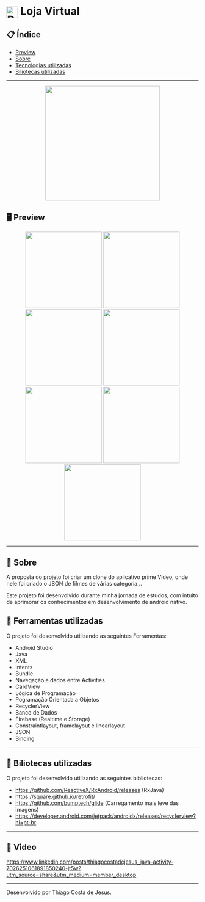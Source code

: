 # <img align="center" alt="Daniel-HTML" height="30" width="30" src="https://cdn-icons-png.flaticon.com/512/181/181623.png"> Loja Virtual 

<div align="center">
</div>

## 📋 Índice

- [Preview](#-Preview)
- [Sobre](#-Sobre)
- [Tecnologias utilizadas](#-Ferramentas-utilizadas)
- [Biliotecas utilizadas](#-Biliotecas-utilizadas)

---

<div align="center">

<img src="https://user-images.githubusercontent.com/93166095/217030188-41b52db4-d1a1-4bd7-a6a3-2d2869e9cb80.gif" width="300">


 </div>

## 🖥 Preview

<div align="center">

<img src="https://user-images.githubusercontent.com/93166095/217028057-9cbc4a58-3fe5-46a9-b158-9fbb81e6eb68.png" width="200">
<img src="https://user-images.githubusercontent.com/93166095/217028105-eaff7da8-954a-471b-be1c-e6812a2a5b17.png" width="200">
<img src="https://user-images.githubusercontent.com/93166095/217028122-61c35b03-2dc7-4425-abe0-d299968b8d99.png" width="200">
<img src="https://user-images.githubusercontent.com/93166095/217028180-1c1dde53-3edc-4a40-b227-1fc76f8de3f8.png" width="200">
<img src="https://user-images.githubusercontent.com/93166095/217028209-0e499cd5-f597-464f-b46e-ca11426ebbfa.png" width="200">
<img src="https://user-images.githubusercontent.com/93166095/217028240-8db492c4-e6eb-4fc9-9462-4f84098f6163.png" width="200">
<img src="https://user-images.githubusercontent.com/93166095/217028253-bea31c83-33b2-4dc7-ae06-186f572313a3.png" width="200">



</div>

---

## 📖 Sobre

A proposta do projeto foi criar um clone do aplicativo prime Video, onde nele foi criado o JSON de filmes de várias categoria...


Este projeto foi desenvolvido durante minha jornada de estudos, com intuito de aprimorar os conhecimentos em desenvolvimento de android nativo.


## 🚀 Ferramentas utilizadas

O projeto foi desenvolvido utilizando as seguintes Ferramentas:

- Android Studio
- Java
- XML
- Intents
- Bundle
- Navegação e dados entre Activities
- CardView
- Lógica de Programação
- Pogramação Orientada a Objetos
- RecyclerView
- Banco de Dados
- Firebase (Realtime e Storage)
- Constraintlayout, framelayout e linearlayout
- JSON
- Binding



---

## 🚀 Biliotecas utilizadas

O projeto foi desenvolvido utilizando as seguintes bibliotecas:

- https://github.com/ReactiveX/RxAndroid/releases (RxJava)
- https://square.github.io/retrofit/ 
- https://github.com/bumptech/glide (Carregamento mais leve das imagens)
- https://developer.android.com/jetpack/androidx/releases/recyclerview?hl=pt-br


---

## 🚀 Video
https://www.linkedin.com/posts/thiagocostadejesus_java-activity-7026251061891850240-jt5w?utm_source=share&utm_medium=member_desktop

---

Desenvolvido por Thiago Costa de Jesus.
